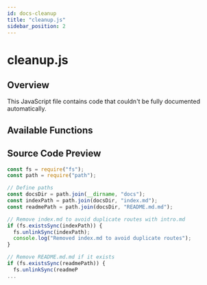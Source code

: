```yaml
---
id: docs-cleanup
title: "cleanup.js"
sidebar_position: 2
---
```


# cleanup.js

## Overview

This JavaScript file contains code that couldn't be fully documented automatically.

## Available Functions



## Source Code Preview

```javascript
const fs = require("fs");
const path = require("path");

// Define paths
const docsDir = path.join(__dirname, "docs");
const indexPath = path.join(docsDir, "index.md");
const readmePath = path.join(docsDir, "README.md.md");

// Remove index.md to avoid duplicate routes with intro.md
if (fs.existsSync(indexPath)) {
  fs.unlinkSync(indexPath);
  console.log("Removed index.md to avoid duplicate routes");
}

// Remove README.md.md if it exists
if (fs.existsSync(readmePath)) {
  fs.unlinkSync(readmeP
...
```